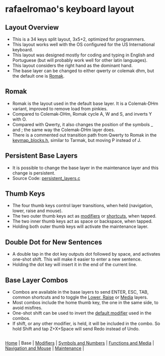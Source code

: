 # rafaelromao's keyboard layout

## Layout Overview
- This is a 34 keys split layout, 3x5+2, optimized for programmers.
- This layout works well with the OS configured for the US International keyboard.
- This layout was designed mostly for coding and typing in English and Portuguese (but will probably work well for other latin languages).
- This layout considers the right hand as the dominant hand.
- The base layer can be changed to either qwerty or colemak dhm, but the default one is [Romak](base.md#romak).

## Romak
- Romak is the layout used in the default base layer. It is a Colemak-DHm variant, improved to remove load from pinkies.
- Compared to Colemak-DHm, Romak cycle A, W and S, and inverts Y with O.
- Compared with Qwerty, it also changes the position of the symbols _ and ; the same way the Colemak-DHm layer does.
- There is a commented out transition path from Qwerty to Romak in the [keymap_blocks.h](../qmk/users/rafaelromao/definitions/keymap_blocks.h), similar to Tarmak, but moving P instead of J.

## Persistent Base Layers
- It is possible to change the base layer in the maintenance layer and this change is persistent.
- Source Code: [persistent_layers.c](../qmk/users/rafaelromao/features/persistent_layers.c)

## Thumb Keys
- The four thumb keys control layer transitions, when held (navigation, lower, raise and mouse).
- The two outer thumb keys act as [modifiers](modifiers.md) or [shortcuts](functions.md), when tapped.
- The two inner thumb keys act as space or backspace, when tapped.
- Holding both outer thumb keys will activate the maintenance layer.

## Double Dot for New Sentences
- A double tap in the dot key outputs dot followed by space, and activates one-shot shift. This will make it easier to enter a new sentence.
- Holding the dot key will insert it in the end of the current line.

## Base Layer Combos
- Combos are available in the base layers to send ENTER, ESC, TAB, common shortcuts and to toggle the [Lower, Raise](symbols.md) or [Media](functions.md) layers.
- Most combos include the home thumb key, the one in the same side, to avoid misfires.
- One-shot shift can be used to invert the [default modifier](modifiers.md) used in the combos.
- If shift, or any other modifier, is held, it will be included in the combo. So hold Shift and tap Z+X+Space will send Redo instead of Undo.

##
[Home](../readme.md) | 
Base |
[Modifiers](modifiers.md) |
[Symbols and Numbers](symbols.md) |
[Functions and Media](functions.md) | 
[Navigation and Mouse](navigation.md) |
[Maintenance](maintenance.md) |
